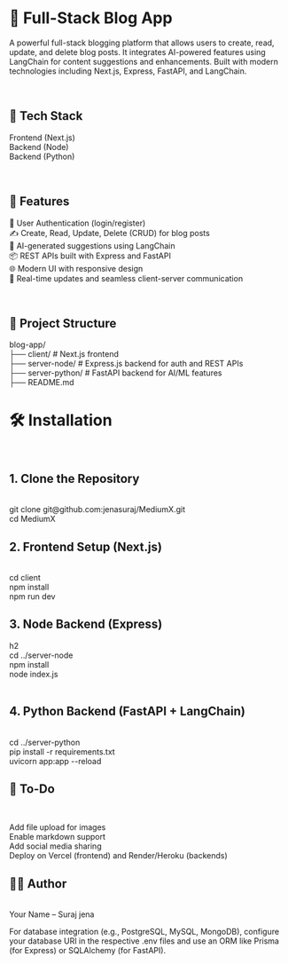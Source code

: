 <h1>📝 Full-Stack Blog App</h1>

A powerful full-stack blogging platform that allows users to create, read, update, and delete blog posts. It integrates AI-powered features using LangChain for content suggestions and enhancements. Built with modern technologies including Next.js, Express, FastAPI, and LangChain.

<br/>

<h2>🚀 Tech Stack</h2>

Frontend (Next.js)
<br/>
Backend (Node)<br/>
Backend (Python)

<br/>

<h2>🔧 Features </h2>

🔐 User Authentication (login/register)<br/>
✍️ Create, Read, Update, Delete (CRUD) for blog posts<br/>
🧠 AI-generated suggestions using LangChain<br/>
📦 REST APIs built with Express and FastAPI<br/>
🌐 Modern UI with responsive design<br/>
🔄 Real-time updates and seamless client-server communication

<br/>

<h2>📁 Project Structure</h2>
blog-app/<br/>
├── client/               # Next.js frontend<br/>
├── server-node/          # Express.js backend for auth and REST APIs<br/>
├── server-python/        # FastAPI backend for AI/ML features<br/>
├── README.md


<h1>🛠️ Installation</h1>
<br/>
<h2>1. Clone the Repository</h2><br/>
git clone git@github.com:jenasuraj/MediumX.git<br/>
cd MediumX
<br/>

<h2>2. Frontend Setup (Next.js)</h2><br/>
cd client<br/>
npm install<br/>
npm run dev

<br/>

<h2>3. Node Backend (Express)</h2>h2<br/>
cd ../server-node</br>
npm install<br/>
node index.js<br/>

<br/>

<h2>4. Python Backend (FastAPI + LangChain)</h2><br/>
cd ../server-python <br/>
pip install -r requirements.txt<br/>
uvicorn app:app --reload

<br/>



<h2>📌 To-Do</h2> <br/>

 Add file upload for images<br/>
 Enable markdown support<br/>
 Add social media sharing<br/>
 Deploy on Vercel (frontend) and Render/Heroku (backends)<br/>



<h2>🧑‍💻 Author</h2> <br/>
Your Name – Suraj jena




For database integration (e.g., PostgreSQL, MySQL, MongoDB), configure your database URI in the respective .env files and use an ORM like Prisma (for Express) or SQLAlchemy (for FastAPI).
